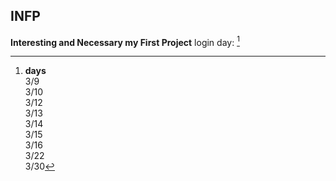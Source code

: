 ## INFP
**Interesting and Necessary my First Project**
login day: [^1]

[^1]: **days**\
  3/9\
  3/10\
  3/12\
  3/13\
  3/14\
  3/15\
  3/16\
  3/22\
  3/30

